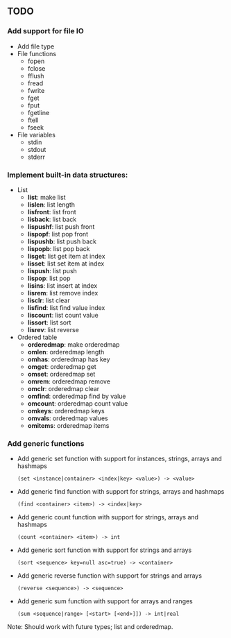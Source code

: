 ## TODO

### Add support for file IO
- Add file type
- File functions
  - fopen
  - fclose
  - fflush
  - fread
  - fwrite
  - fget
  - fput
  - fgetline
  - ftell
  - fseek
- File variables
  - stdin
  - stdout
  - stderr

### Implement built-in data structures:
- List
  - **list**: make list
  - **lislen**: list length
  - **lisfront**: list front
  - **lisback**: list back
  - **lispushf**: list push front
  - **lispopf**: list pop front
  - **lispushb**: list push back
  - **lispopb**: list pop back
  - **lisget**: list get item at index
  - **lisset**: list set item at index
  - **lispush**: list push
  - **lispop**: list pop
  - **lisins**: list insert at index
  - **lisrem**: list remove index
  - **lisclr**: list clear
  - **lisfind**: list find value index
  - **liscount**: list count value
  - **lissort**: list sort
  - **lisrev**: list reverse
- Ordered table
  - **orderedmap**: make orderedmap
  - **omlen**: orderedmap length
  - **omhas**: orderedmap has key
  - **omget**: orderedmap get
  - **omset**: orderedmap set
  - **omrem**: orderedmap remove
  - **omclr**: orderedmap clear
  - **omfind**: orderedmap find by value
  - **omcount**: orderedmap count value
  - **omkeys**: orderedmap keys
  - **omvals**: orderedmap values
  - **omitems**: orderedmap items

### Add generic functions
- Add generic set function with support for instances, strings, arrays and hashmaps
  ```
  (set <instance|container> <index|key> <value>) -> <value>
  ```
- Add generic find function with support for strings, arrays and hashmaps
  ```
  (find <container> <item>) -> <index|key>
  ```
- Add generic count function with support for strings, arrays and hashmaps
  ```
  (count <container> <item>) -> int
  ```
- Add generic sort function with support for strings and arrays
  ```
  (sort <sequence> key=null asc=true) -> <container>
  ```
- Add generic reverse function with support for strings and arrays
  ```
  (reverse <sequence>) -> <sequence>
  ```
- Add generic sum function with support for arrays and ranges
  ```
  (sum <sequence|range> [<start> [<end>]]) -> int|real
  ```
Note: Should work with future types; list and orderedmap.
